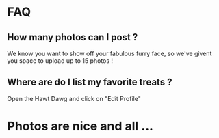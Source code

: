 # FAQ

## How many photos can I post ?

We know you want to show off your fabulous furry face, so we've givent you space to upload up to 15 photos !

## Where are do I list my favorite treats ?

Open the Hawt Dawg and click on "Edit Profile"

# Photos are nice and all ...
